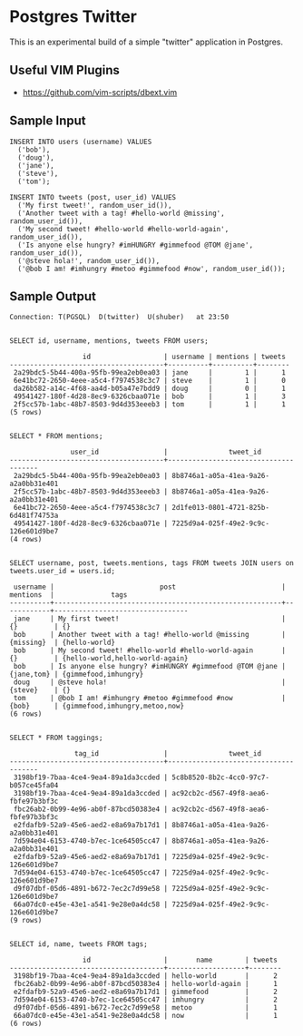 # Postgres Twitter

This is an experimental build of a simple "twitter" application in Postgres.

## Useful VIM Plugins

* https://github.com/vim-scripts/dbext.vim

## Sample Input

    INSERT INTO users (username) VALUES
      ('bob'),
      ('doug'),
      ('jane'),
      ('steve'),
      ('tom');

    INSERT INTO tweets (post, user_id) VALUES
      ('My first tweet!', random_user_id()),
      ('Another tweet with a tag! #hello-world @missing', random_user_id()),
      ('My second tweet! #hello-world #hello-world-again', random_user_id()),
      ('Is anyone else hungry? #imHUNGRY #gimmefood @TOM @jane', random_user_id()),
      ('@steve hola!', random_user_id()),
      ('@bob I am! #imhungry #metoo #gimmefood #now', random_user_id());

## Sample Output

    Connection: T(PGSQL)  D(twitter)  U(shuber)   at 23:50


    SELECT id, username, mentions, tweets FROM users;

                      id                  | username | mentions | tweets 
    --------------------------------------+----------+----------+--------
     2a29bdc5-5b44-400a-95fb-99ea2eb0ea03 | jane     |        1 |      1
     6e41bc72-2650-4eee-a5c4-f7974538c3c7 | steve    |        1 |      0
     da26b582-a14c-4f68-aa4d-b05a47e7bdd9 | doug     |        0 |      1
     49541427-180f-4d28-8ec9-6326cbaa071e | bob      |        1 |      3
     2f5cc57b-1abc-48b7-8503-9d4d353eeeb3 | tom      |        1 |      1
    (5 rows)


    SELECT * FROM mentions;

                   user_id                |               tweet_id               
    --------------------------------------+--------------------------------------
     2a29bdc5-5b44-400a-95fb-99ea2eb0ea03 | 8b8746a1-a05a-41ea-9a26-a2a0bb31e401
     2f5cc57b-1abc-48b7-8503-9d4d353eeeb3 | 8b8746a1-a05a-41ea-9a26-a2a0bb31e401
     6e41bc72-2650-4eee-a5c4-f7974538c3c7 | 2d1fe013-0801-4721-825b-6d481f74753a
     49541427-180f-4d28-8ec9-6326cbaa071e | 7225d9a4-025f-49e2-9c9c-126e601d9be7
    (4 rows)


    SELECT username, post, tweets.mentions, tags FROM tweets JOIN users on tweets.user_id = users.id;

     username |                          post                          |  mentions  |              tags               
    ----------+--------------------------------------------------------+------------+---------------------------------
     jane     | My first tweet!                                        | {}         | {}
     bob      | Another tweet with a tag! #hello-world @missing        | {missing}  | {hello-world}
     bob      | My second tweet! #hello-world #hello-world-again       | {}         | {hello-world,hello-world-again}
     bob      | Is anyone else hungry? #imHUNGRY #gimmefood @TOM @jane | {jane,tom} | {gimmefood,imhungry}
     doug     | @steve hola!                                           | {steve}    | {}
     tom      | @bob I am! #imhungry #metoo #gimmefood #now            | {bob}      | {gimmefood,imhungry,metoo,now}
    (6 rows)


    SELECT * FROM taggings;

                    tag_id                |               tweet_id               
    --------------------------------------+--------------------------------------
     3198bf19-7baa-4ce4-9ea4-89a1da3ccded | 5c8b8520-8b2c-4cc0-97c7-b057ce45fa04
     3198bf19-7baa-4ce4-9ea4-89a1da3ccded | ac92cb2c-d567-49f8-aea6-fbfe97b3bf3c
     fbc26ab2-0b99-4e96-ab0f-87bcd50383e4 | ac92cb2c-d567-49f8-aea6-fbfe97b3bf3c
     e2fdafb9-52a9-45e6-aed2-e8a69a7b17d1 | 8b8746a1-a05a-41ea-9a26-a2a0bb31e401
     7d594e04-6153-4740-b7ec-1ce64505cc47 | 8b8746a1-a05a-41ea-9a26-a2a0bb31e401
     e2fdafb9-52a9-45e6-aed2-e8a69a7b17d1 | 7225d9a4-025f-49e2-9c9c-126e601d9be7
     7d594e04-6153-4740-b7ec-1ce64505cc47 | 7225d9a4-025f-49e2-9c9c-126e601d9be7
     d9f07dbf-05d6-4891-b672-7ec2c7d99e58 | 7225d9a4-025f-49e2-9c9c-126e601d9be7
     66a07dc0-e45e-43e1-a541-9e28e0a4dc58 | 7225d9a4-025f-49e2-9c9c-126e601d9be7
    (9 rows)


    SELECT id, name, tweets FROM tags;

                      id                  |       name        | tweets 
    --------------------------------------+-------------------+--------
     3198bf19-7baa-4ce4-9ea4-89a1da3ccded | hello-world       |      2
     fbc26ab2-0b99-4e96-ab0f-87bcd50383e4 | hello-world-again |      1
     e2fdafb9-52a9-45e6-aed2-e8a69a7b17d1 | gimmefood         |      2
     7d594e04-6153-4740-b7ec-1ce64505cc47 | imhungry          |      2
     d9f07dbf-05d6-4891-b672-7ec2c7d99e58 | metoo             |      1
     66a07dc0-e45e-43e1-a541-9e28e0a4dc58 | now               |      1
    (6 rows)
